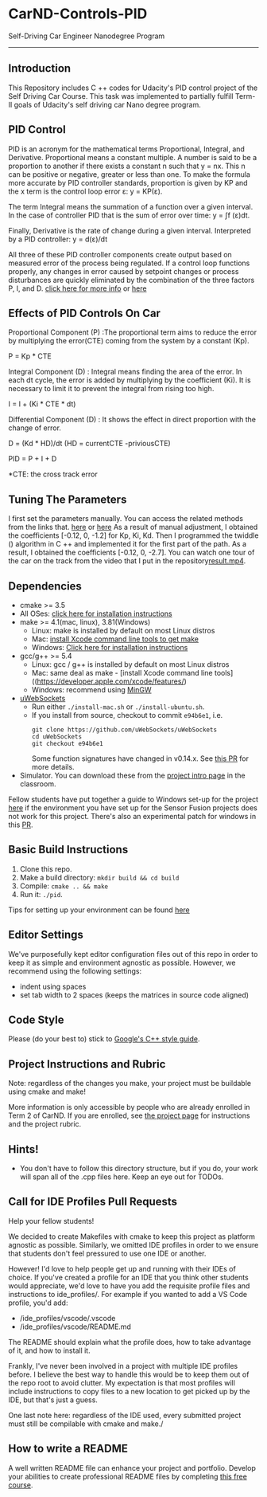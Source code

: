 # CarND-Controls-PID
Self-Driving Car Engineer Nanodegree Program

---
## Introduction

This Repository includes C ++ codes for Udacity's PID control project of the Self Driving Car Course. This task was implemented to partially fulfill Term-II goals of Udacity's self driving car Nano degree program.

## PID Control

PID is an acronym for the mathematical terms Proportional, Integral, and Derivative. Proportional means a constant multiple. A number is said to be a proportion to another if there exists a constant n such that y = nx. This n can be positive or negative, greater or less than one. To make the formula more accurate by PID controller standards, proportion is given by KP and the x term is the control loop error     ε: y = KP(ε).

The term Integral means the summation of a function over a given interval. In the case of controller PID that is the sum of error over time: y = ∫f (ε)dt.

Finally, Derivative is the rate of change during a given interval. Interpreted by a PID controller: y =  d(ε)/dt

All three of these PID controller components create output based on measured error of the process being regulated. If a control loop functions properly, any changes in error caused by setpoint changes or process disturbances are quickly eliminated by the combination of the three factors P, I, and D. [click here for more info](https://www.thorlabs.com/tutorials.cfm?tabID=5dfca308-d07e-46c9-baa0-4defc5c40c3e) or [here](https://en.wikipedia.org/wiki/PID_controller)

## Effects of PID Controls On Car

Proportional Component (P) :The proportional term aims to reduce the error by multiplying the error(CTE) coming from the system by a constant (Kp).  

P = Kp * CTE 

Integral Component (D) : Integral means finding the area of the error. In each dt cycle, the error is added by multiplying by the coefficient (Ki). It is necessary to limit it to prevent the integral from rising too high. 

I = I + (Ki * CTE * dt)

Differential Component (D) : It shows the effect in direct proportion with the change of error. 

D = (Kd * HD)/dt (HD = currentCTE -priviousCTE)

PID = P + I + D

*CTE: the cross track error

## Tuning The Parameters

I first set the parameters manually. You can access the related methods from the links that. [here](https://www.thorlabs.com/tutorials.cfm?tabID=5dfca308-d07e-46c9-baa0-4defc5c40c3e) or [here](https://robotics.stackexchange.com/questions/167/what-are-good-strategies-for-tuning-pid-loops) As a result of manual adjustment, I obtained the coefficients [-0.12, 0, -1.2] for Kp, Ki, Kd. Then I programmed the twiddle () algorithm in C ++ and implemented it for the first part of the path. As a result, I obtained the coefficients [-0.12, 0, -2.7]. You can watch one tour of the car on the track from the video that I put in the repository[result.mp4](https://github.com/coder52/CarND-PID-Control-Project/blob/master/result.mp4). 

## Dependencies

* cmake >= 3.5
 * All OSes: [click here for installation instructions](https://cmake.org/install/)
* make >= 4.1(mac, linux), 3.81(Windows)
  * Linux: make is installed by default on most Linux distros
  * Mac: [install Xcode command line tools to get make](https://developer.apple.com/xcode/features/)
  * Windows: [Click here for installation instructions](http://gnuwin32.sourceforge.net/packages/make.htm)
* gcc/g++ >= 5.4
  * Linux: gcc / g++ is installed by default on most Linux distros
  * Mac: same deal as make - [install Xcode command line tools]((https://developer.apple.com/xcode/features/)
  * Windows: recommend using [MinGW](http://www.mingw.org/)
* [uWebSockets](https://github.com/uWebSockets/uWebSockets)
  * Run either `./install-mac.sh` or `./install-ubuntu.sh`.
  * If you install from source, checkout to commit `e94b6e1`, i.e.
    ```
    git clone https://github.com/uWebSockets/uWebSockets 
    cd uWebSockets
    git checkout e94b6e1
    ```
    Some function signatures have changed in v0.14.x. See [this PR](https://github.com/udacity/CarND-MPC-Project/pull/3) for more details.
* Simulator. You can download these from the [project intro page](https://github.com/udacity/self-driving-car-sim/releases) in the classroom.

Fellow students have put together a guide to Windows set-up for the project [here](https://s3-us-west-1.amazonaws.com/udacity-selfdrivingcar/files/Kidnapped_Vehicle_Windows_Setup.pdf) if the environment you have set up for the Sensor Fusion projects does not work for this project. There's also an experimental patch for windows in this [PR](https://github.com/udacity/CarND-PID-Control-Project/pull/3).

## Basic Build Instructions

1. Clone this repo.
2. Make a build directory: `mkdir build && cd build`
3. Compile: `cmake .. && make`
4. Run it: `./pid`. 

Tips for setting up your environment can be found [here](https://classroom.udacity.com/nanodegrees/nd013/parts/40f38239-66b6-46ec-ae68-03afd8a601c8/modules/0949fca6-b379-42af-a919-ee50aa304e6a/lessons/f758c44c-5e40-4e01-93b5-1a82aa4e044f/concepts/23d376c7-0195-4276-bdf0-e02f1f3c665d)

## Editor Settings

We've purposefully kept editor configuration files out of this repo in order to
keep it as simple and environment agnostic as possible. However, we recommend
using the following settings:

* indent using spaces
* set tab width to 2 spaces (keeps the matrices in source code aligned)

## Code Style

Please (do your best to) stick to [Google's C++ style guide](https://google.github.io/styleguide/cppguide.html).

## Project Instructions and Rubric

Note: regardless of the changes you make, your project must be buildable using
cmake and make!

More information is only accessible by people who are already enrolled in Term 2
of CarND. If you are enrolled, see [the project page](https://classroom.udacity.com/nanodegrees/nd013/parts/40f38239-66b6-46ec-ae68-03afd8a601c8/modules/f1820894-8322-4bb3-81aa-b26b3c6dcbaf/lessons/e8235395-22dd-4b87-88e0-d108c5e5bbf4/concepts/6a4d8d42-6a04-4aa6-b284-1697c0fd6562)
for instructions and the project rubric.

## Hints!

* You don't have to follow this directory structure, but if you do, your work
  will span all of the .cpp files here. Keep an eye out for TODOs.

## Call for IDE Profiles Pull Requests

Help your fellow students!

We decided to create Makefiles with cmake to keep this project as platform
agnostic as possible. Similarly, we omitted IDE profiles in order to we ensure
that students don't feel pressured to use one IDE or another.

However! I'd love to help people get up and running with their IDEs of choice.
If you've created a profile for an IDE that you think other students would
appreciate, we'd love to have you add the requisite profile files and
instructions to ide_profiles/. For example if you wanted to add a VS Code
profile, you'd add:

* /ide_profiles/vscode/.vscode
* /ide_profiles/vscode/README.md

The README should explain what the profile does, how to take advantage of it,
and how to install it.

Frankly, I've never been involved in a project with multiple IDE profiles
before. I believe the best way to handle this would be to keep them out of the
repo root to avoid clutter. My expectation is that most profiles will include
instructions to copy files to a new location to get picked up by the IDE, but
that's just a guess.

One last note here: regardless of the IDE used, every submitted project must
still be compilable with cmake and make./

## How to write a README
A well written README file can enhance your project and portfolio.  Develop your abilities to create professional README files by completing [this free course](https://www.udacity.com/course/writing-readmes--ud777).

